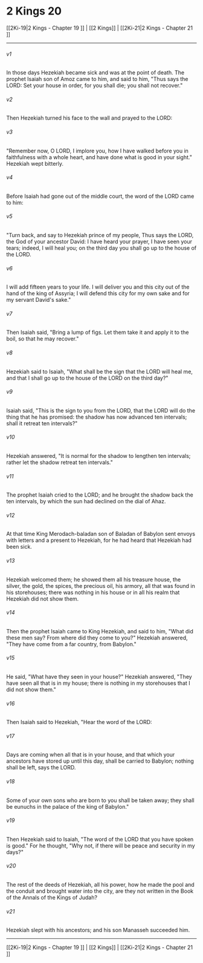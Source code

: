 # 2 Kings 20

[[2Ki-19|2 Kings - Chapter 19 ]] | [[2 Kings]] | [[2Ki-21|2 Kings - Chapter 21 ]]
***

###### v1
In those days Hezekiah became sick and was at the point of death. The prophet Isaiah son of Amoz came to him, and said to him, "Thus says the LORD: Set your house in order, for you shall die; you shall not recover."
###### v2
Then Hezekiah turned his face to the wall and prayed to the LORD:
###### v3
"Remember now, O LORD, I implore you, how I have walked before you in faithfulness with a whole heart, and have done what is good in your sight." Hezekiah wept bitterly.
###### v4
Before Isaiah had gone out of the middle court, the word of the LORD came to him:
###### v5
"Turn back, and say to Hezekiah prince of my people, Thus says the LORD, the God of your ancestor David: I have heard your prayer, I have seen your tears; indeed, I will heal you; on the third day you shall go up to the house of the LORD.
###### v6
I will add fifteen years to your life. I will deliver you and this city out of the hand of the king of Assyria; I will defend this city for my own sake and for my servant David's sake."
###### v7
Then Isaiah said, "Bring a lump of figs. Let them take it and apply it to the boil, so that he may recover."
###### v8
Hezekiah said to Isaiah, "What shall be the sign that the LORD will heal me, and that I shall go up to the house of the LORD on the third day?"
###### v9
Isaiah said, "This is the sign to you from the LORD, that the LORD will do the thing that he has promised: the shadow has now advanced ten intervals; shall it retreat ten intervals?"
###### v10
Hezekiah answered, "It is normal for the shadow to lengthen ten intervals; rather let the shadow retreat ten intervals."
###### v11
The prophet Isaiah cried to the LORD; and he brought the shadow back the ten intervals, by which the sun had declined on the dial of Ahaz.
###### v12
At that time King Merodach-baladan son of Baladan of Babylon sent envoys with letters and a present to Hezekiah, for he had heard that Hezekiah had been sick.
###### v13
Hezekiah welcomed them; he showed them all his treasure house, the silver, the gold, the spices, the precious oil, his armory, all that was found in his storehouses; there was nothing in his house or in all his realm that Hezekiah did not show them.
###### v14
Then the prophet Isaiah came to King Hezekiah, and said to him, "What did these men say? From where did they come to you?" Hezekiah answered, "They have come from a far country, from Babylon."
###### v15
He said, "What have they seen in your house?" Hezekiah answered, "They have seen all that is in my house; there is nothing in my storehouses that I did not show them."
###### v16
Then Isaiah said to Hezekiah, "Hear the word of the LORD:
###### v17
Days are coming when all that is in your house, and that which your ancestors have stored up until this day, shall be carried to Babylon; nothing shall be left, says the LORD.
###### v18
Some of your own sons who are born to you shall be taken away; they shall be eunuchs in the palace of the king of Babylon."
###### v19
Then Hezekiah said to Isaiah, "The word of the LORD that you have spoken is good." For he thought, "Why not, if there will be peace and security in my days?"
###### v20
The rest of the deeds of Hezekiah, all his power, how he made the pool and the conduit and brought water into the city, are they not written in the Book of the Annals of the Kings of Judah?
###### v21
Hezekiah slept with his ancestors; and his son Manasseh succeeded him.

***

[[2Ki-19|2 Kings - Chapter 19 ]] | [[2 Kings]] | [[2Ki-21|2 Kings - Chapter 21 ]]
